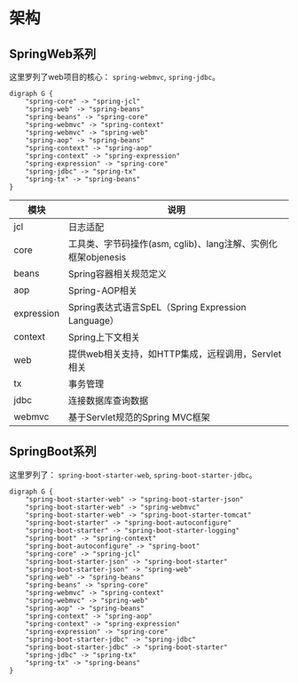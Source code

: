# 架构
## SpringWeb系列
这里罗列了web项目的核心： `spring-webmvc`, `spring-jdbc`。
```plantuml
digraph G {
    "spring-core" -> "spring-jcl"
    "spring-web" -> "spring-beans"
    "spring-beans" -> "spring-core"
    "spring-webmvc" -> "spring-context"
    "spring-webmvc" -> "spring-web"
    "spring-aop" -> "spring-beans"
    "spring-context" -> "spring-aop"
    "spring-context" -> "spring-expression"
    "spring-expression" -> "spring-core"
    "spring-jdbc" -> "spring-tx"
    "spring-tx" -> "spring-beans"
}
```

| 模块         | 说明                                          |
|------------|---------------------------------------------|
| jcl        | 日志适配                                        |
| core       | 工具类、字节码操作(asm, cglib)、lang注解、实例化框架objenesis |
| beans      | Spring容器相关规范定义                              |
| aop        | Spring-AOP相关                                |
| expression | Spring表达式语言SpEL（Spring Expression Language） |
| context    | Spring上下文相关                                 |
| web        | 提供web相关支持，如HTTP集成，远程调用，Servlet相关            |
| tx         | 事务管理                                        |
| jdbc       | 连接数据库查询数据                                   |
| webmvc     | 基于Servlet规范的Spring MVC框架                    |

## SpringBoot系列
这里罗列了： `spring-boot-starter-web`, `spring-boot-starter-jdbc`。
```plantuml
digraph G {
    "spring-boot-starter-web" -> "spring-boot-starter-json"
    "spring-boot-starter-web" -> "spring-webmvc"
    "spring-boot-starter-web" -> "spring-boot-starter-tomcat"
    "spring-boot-starter" -> "spring-boot-autoconfigure"
    "spring-boot-starter" -> "spring-boot-starter-logging"
    "spring-boot" -> "spring-context"
    "spring-boot-autoconfigure" -> "spring-boot"
    "spring-core" -> "spring-jcl"
    "spring-boot-starter-json" -> "spring-boot-starter"
    "spring-boot-starter-json" -> "spring-web"
    "spring-web" -> "spring-beans"
    "spring-beans" -> "spring-core"
    "spring-webmvc" -> "spring-context"
    "spring-webmvc" -> "spring-web"
    "spring-aop" -> "spring-beans"
    "spring-context" -> "spring-aop"
    "spring-context" -> "spring-expression"
    "spring-expression" -> "spring-core"
    "spring-boot-starter-jdbc" -> "spring-jdbc"
    "spring-boot-starter-jdbc" -> "spring-boot-starter"
    "spring-jdbc" -> "spring-tx"
    "spring-tx" -> "spring-beans"
}
```
